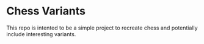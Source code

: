 # Chess Variants

This repo is intented to be a simple project to recreate chess and potentially include interesting variants.

